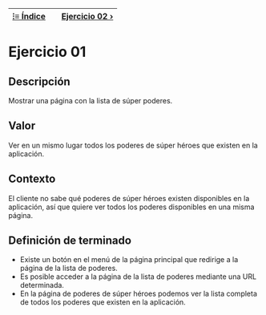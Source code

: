 | [⁝≡ Índice](./README.md) || [Ejercicio 02 ›](./Ejercicio%2002.md) |
| --- | --- | --- |

# Ejercicio 01

## Descripción

Mostrar una página con la lista de súper poderes.

## Valor

Ver en un mismo lugar todos los poderes de súper héroes que existen en la aplicación.

## Contexto

El cliente no sabe qué poderes de súper héroes existen disponibles en la aplicación, así que quiere ver todos los poderes disponibles en una misma página.

## Definición de terminado

- Existe un botón en el menú de la página principal que redirige a la página de la lista de poderes.
- Es posible acceder a la página de la lista de poderes mediante una URL determinada.
- En la página de poderes de súper héroes podemos ver la lista completa de todos los poderes que existen en la aplicación.
